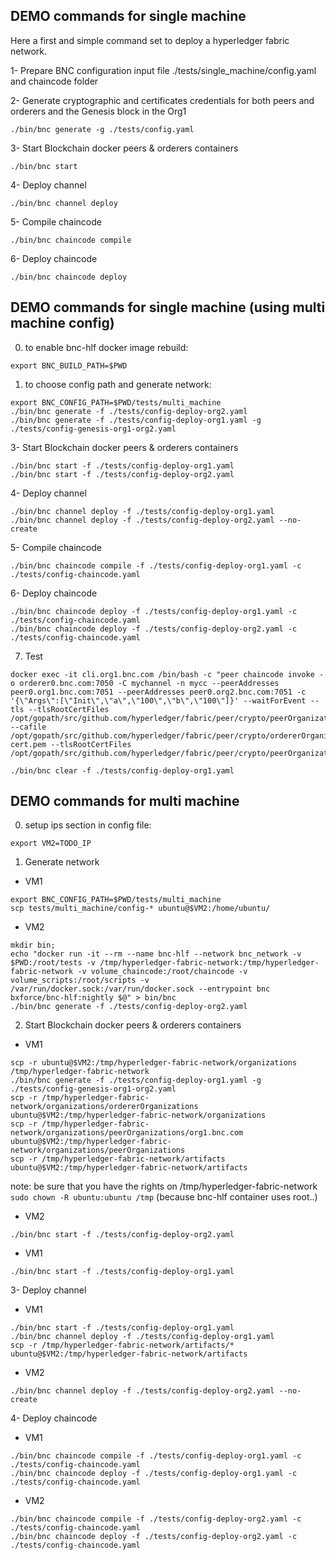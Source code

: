 
## DEMO commands for single machine

Here a first and simple command set to deploy a hyperledger fabric network.

1- Prepare BNC configuration input file ./tests/single_machine/config.yaml and chaincode folder

2- Generate cryptographic and certificates credentials for both peers and orderers and the Genesis block in the Org1

````shell script
./bin/bnc generate -g ./tests/config.yaml
````

3- Start Blockchain docker peers & orderers containers

````shell script
./bin/bnc start
````

4- Deploy channel

````shell script
./bin/bnc channel deploy
````

5- Compile chaincode

````shell script
./bin/bnc chaincode compile
````

6- Deploy chaincode

````shell script
./bin/bnc chaincode deploy
````

## DEMO commands for single machine (using multi machine config)

0. to enable bnc-hlf docker image rebuild:
````shell script
export BNC_BUILD_PATH=$PWD
````

1. to choose config path and generate network:
````shell script
export BNC_CONFIG_PATH=$PWD/tests/multi_machine
./bin/bnc generate -f ./tests/config-deploy-org2.yaml
./bin/bnc generate -f ./tests/config-deploy-org1.yaml -g ./tests/config-genesis-org1-org2.yaml 
````

3- Start Blockchain docker peers & orderers containers

````shell script
./bin/bnc start -f ./tests/config-deploy-org1.yaml
./bin/bnc start -f ./tests/config-deploy-org2.yaml
````

4- Deploy channel

````shell script
./bin/bnc channel deploy -f ./tests/config-deploy-org1.yaml
./bin/bnc channel deploy -f ./tests/config-deploy-org2.yaml --no-create
````

5- Compile chaincode

````shell script
./bin/bnc chaincode compile -f ./tests/config-deploy-org1.yaml -c ./tests/config-chaincode.yaml
````

6- Deploy chaincode

````shell script
./bin/bnc chaincode deploy -f ./tests/config-deploy-org1.yaml -c ./tests/config-chaincode.yaml
./bin/bnc chaincode deploy -f ./tests/config-deploy-org2.yaml -c ./tests/config-chaincode.yaml
````

7. Test
````
docker exec -it cli.org1.bnc.com /bin/bash -c "peer chaincode invoke -o orderer0.bnc.com:7050 -C mychannel -n mycc --peerAddresses peer0.org1.bnc.com:7051 --peerAddresses peer0.org2.bnc.com:7051 -c '{\"Args\":[\"Init\",\"a\",\"100\",\"b\",\"100\"]}' --waitForEvent --tls --tlsRootCertFiles /opt/gopath/src/github.com/hyperledger/fabric/peer/crypto/peerOrganizations/org1.bnc.com/peers/peer0.org1.bnc.com/tls/ca.crt --cafile /opt/gopath/src/github.com/hyperledger/fabric/peer/crypto/ordererOrganizations/bnc.com/orderers/orderer0.bnc.com/msp/tlscacerts/tlsca.bnc.com-cert.pem --tlsRootCertFiles /opt/gopath/src/github.com/hyperledger/fabric/peer/crypto/peerOrganizations/org2.bnc.com/peers/peer0.org2.bnc.com/tls/ca.crt"
````

````shell script
./bin/bnc clear -f ./tests/config-deploy-org1.yaml
````

## DEMO commands for multi machine

0. setup ips section in config file:
````shell script
export VM2=TODO_IP
````

1. Generate network
* VM1
````shell script
export BNC_CONFIG_PATH=$PWD/tests/multi_machine
scp tests/multi_machine/config-* ubuntu@$VM2:/home/ubuntu/
````
* VM2
````shell script
mkdir bin; 
echo "docker run -it --rm --name bnc-hlf --network bnc_network -v $PWD:/root/tests -v /tmp/hyperledger-fabric-network:/tmp/hyperledger-fabric-network -v volume_chaincode:/root/chaincode -v volume_scripts:/root/scripts -v /var/run/docker.sock:/var/run/docker.sock --entrypoint bnc bxforce/bnc-hlf:nightly $@" > bin/bnc
./bin/bnc generate -f ./tests/config-deploy-org2.yaml
````

2. Start Blockchain docker peers & orderers containers
* VM1
````shell script
scp -r ubuntu@$VM2:/tmp/hyperledger-fabric-network/organizations /tmp/hyperledger-fabric-network
./bin/bnc generate -f ./tests/config-deploy-org1.yaml -g ./tests/config-genesis-org1-org2.yaml 
scp -r /tmp/hyperledger-fabric-network/organizations/ordererOrganizations ubuntu@$VM2:/tmp/hyperledger-fabric-network/organizations
scp -r /tmp/hyperledger-fabric-network/organizations/peerOrganizations/org1.bnc.com ubuntu@$VM2:/tmp/hyperledger-fabric-network/organizations/peerOrganizations
scp -r /tmp/hyperledger-fabric-network/artifacts ubuntu@$VM2:/tmp/hyperledger-fabric-network/artifacts
````
note: be sure that you have the rights on /tmp/hyperledger-fabric-network `sudo chown -R ubuntu:ubuntu /tmp` (because bnc-hlf container uses root..)
* VM2
````shell script
./bin/bnc start -f ./tests/config-deploy-org2.yaml
````
* VM1
````shell script
./bin/bnc start -f ./tests/config-deploy-org1.yaml
````

3- Deploy channel
* VM1
````shell script
./bin/bnc start -f ./tests/config-deploy-org1.yaml
./bin/bnc channel deploy -f ./tests/config-deploy-org1.yaml
scp -r /tmp/hyperledger-fabric-network/artifacts/* ubuntu@$VM2:/tmp/hyperledger-fabric-network/artifacts
````
* VM2
````shell script
./bin/bnc channel deploy -f ./tests/config-deploy-org2.yaml --no-create
````

4- Deploy chaincode
* VM1
````shell script
./bin/bnc chaincode compile -f ./tests/config-deploy-org1.yaml -c ./tests/config-chaincode.yaml
./bin/bnc chaincode deploy -f ./tests/config-deploy-org1.yaml -c ./tests/config-chaincode.yaml
````
* VM2
````shell script
./bin/bnc chaincode compile -f ./tests/config-deploy-org2.yaml -c ./tests/config-chaincode.yaml
./bin/bnc chaincode deploy -f ./tests/config-deploy-org2.yaml -c ./tests/config-chaincode.yaml
````